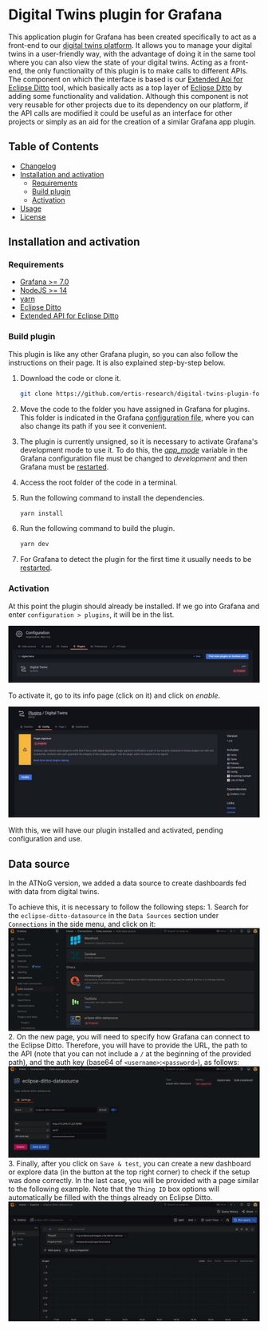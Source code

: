 # Digital Twins plugin for Grafana

This application plugin for Grafana has been created specifically to act as a front-end to our [digital twins platform](https://github.com/ertis-research/digital-twins-platform). It allows you to manage your digital twins in a user-friendly way, with the advantage of doing it in the same tool where you can also view the state of your digital twins. Acting as a front-end, the only functionality of this plugin is to make calls to different APIs. The component on which the interface is based is our [Extended Api for Eclipse Ditto](https://github.com/ertis-research/extended-api-for-eclipse-ditto) tool, which basically acts as a top layer of [Eclipse Ditto](https://www.eclipse.org/ditto/) by adding some functionality and validation. Although this component is not very reusable for other projects due to its dependency on our platform, if the API calls are modified it could be useful as an interface for other projects or simply as an aid for the creation of a similar Grafana app plugin.

## Table of Contents
- [Changelog](#changelog)
- [Installation and activation](#installation-and-activation)
   - [Requirements](#requirements)
   - [Build plugin](#build-plugin)
   - [Activation](#activation)
- [Usage](#usage)
- [License](#license)

## Installation and activation

### Requirements
- [Grafana >= 7.0](https://grafana.com/)
- [NodeJS >= 14](https://nodejs.org/es/)
- [yarn](https://yarnpkg.com/)
- [Eclipse Ditto](https://www.eclipse.org/ditto/)
- [Extended API for Eclipse Ditto](https://github.com/ertis-research/extended-api-for-eclipse-ditto)

### Build plugin

This plugin is like any other Grafana plugin, so you can also follow the instructions on their page. It is also explained step-by-step below.

1. Download the code or clone it.
   ```bash
   git clone https://github.com/ertis-research/digital-twins-plugin-for-grafana.git
   ```
2. Move the code to the folder you have assigned in Grafana for plugins. This folder is indicated in the Grafana [configuration file](https://grafana.com/docs/grafana/v9.0/setup-grafana/configure-grafana/#plugins), where you can also change its path if you see it convenient. 

3. The plugin is currently unsigned, so it is necessary to activate Grafana's development mode to use it. To do this, the [*app_mode*](https://grafana.com/docs/grafana/latest/setup-grafana/configure-grafana/#app_mode) variable in the Grafana configuration file must be changed to *development* and then Grafana must be [restarted](https://grafana.com/docs/grafana/v9.0/setup-grafana/restart-grafana/).

4. Access the root folder of the code in a terminal.

5. Run the following command to install the dependencies. 
   ```bash
   yarn install
   ```

6. Run the following command to build the plugin.
   ```bash
   yarn dev
   ```
7. For Grafana to detect the plugin for the first time it usually needs to be [restarted](https://grafana.com/docs/grafana/v9.0/setup-grafana/restart-grafana/).

### Activation

At this point the plugin should already be installed. If we go into Grafana and enter `configuration > plugins`, it will be in the list. 

![Plugin in list](src/img/readme/plugins-list.JPG)

To activate it, go to its info page (click on it) and click on *enable*.

![Enable button](src/img/readme/enable-button.JPG)

With this, we will have our plugin installed and activated, pending configuration and use.

## Data source

In the ATNoG version, we added a data source to create dashboards fed with data from digital twins.

To achieve this, it is necessary to follow the following steps:
    1. Search for the `eclipse-ditto-datasource` in the `Data Sources` section under `Connections` in the side menu, and click on it:
    ![Datasources](src/img/readme/datasources.png)
    2. On the new page, you will need to specify how Grafana can connect to the Eclipse Ditto. Therefore, you will have to provide the URL, the path to the API (note that you can not include a `/` at the beginning of the provided path), and the auth key (base64 of `<username>`:`<password>`), as follows:
    ![Datasource setup](src/img/readme/datasource-setup.png)
    3. Finally, after you click on `Save & test`, you can create a new dashboard or explore data (in the button at the top right corner) to check if the setup was done correctly. In the last case, you will be provided with a page similar to the following example. Note that the `Thing ID` box options will automatically be filled with the things already on Eclipse Ditto.
    ![Explore data](src/img/readme/explore-data.png)
